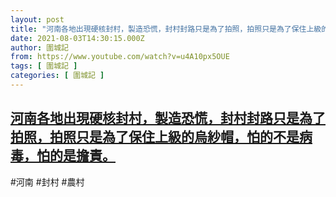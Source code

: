 ```yaml
---
layout: post
title: "河南各地出現硬核封村，製造恐慌，封村封路只是為了拍照，拍照只是為了保住上級的烏紗帽，怕的不是病毒，怕的是擔責。"
date: 2021-08-03T14:30:15.000Z
author: 圍城記
from: https://www.youtube.com/watch?v=u4A10px5OUE
tags: [ 圍城記 ]
categories: [ 圍城記 ]
---
```

<!--1628001015000-->
[河南各地出現硬核封村，製造恐慌，封村封路只是為了拍照，拍照只是為了保住上級的烏紗帽，怕的不是病毒，怕的是擔責。](https://www.youtube.com/watch?v=u4A10px5OUE)
------

<div>
#河南 #封村 #農村
</div>
